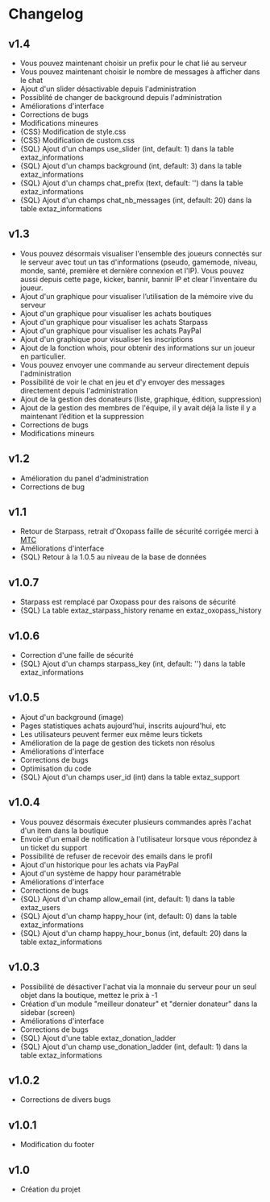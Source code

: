 Changelog
=========

v1.4
----

 - Vous pouvez maintenant choisir un prefix pour le chat lié au serveur
 - Vous pouvez maintenant choisir le nombre de messages à afficher dans le chat
 - Ajout d'un slider désactivable depuis l'administration
 - Possiblité de changer de background depuis l'administration
 - Améliorations d'interface
 - Corrections de bugs
 - Modifications mineures
 - {CSS} Modification de style.css
 - {CSS} Modification de custom.css
 - {SQL} Ajout d'un champs use_slider (int, default: 1) dans la table extaz_informations
 - {SQL} Ajout d'un champs background (int, default: 3) dans la table extaz_informations
 - {SQL} Ajout d'un champs chat_prefix (text, default: '') dans la table extaz_informations
 - {SQL} Ajout d'un champs chat_nb_messages (int, default: 20) dans la table extaz_informations

 v1.3
----

 - Vous pouvez désormais visualiser l'ensemble des joueurs connectés sur le serveur avec tout un tas d'informations (pseudo, gamemode, niveau, monde, santé, première et dernière connexion et l'IP). Vous pouvez aussi depuis cette page, kicker, bannir, bannir IP et clear l'inventaire du joueur.
 - Ajout d'un graphique pour visualiser l’utilisation de la mémoire vive du serveur
 - Ajout d'un graphique pour visualiser les achats boutiques
 - Ajout d'un graphique pour visualiser les achats Starpass
 - Ajout d'un graphique pour visualiser les achats PayPal
 - Ajout d'un graphique pour visualiser les inscriptions
 - Ajout de la fonction whois, pour obtenir des informations sur un joueur en particulier.
 - Vous pouvez envoyer une commande au serveur directement depuis l'administration 
 - Possibilité de voir le chat en jeu et d'y envoyer des messages directement depuis l'administration
 - Ajout de la gestion des donateurs (liste, graphique, édition, suppression)
 - Ajout de la gestion des membres de l'équipe, il y avait déjà la liste il y a maintenant l’édition et la suppression
 - Corrections de bugs
 - Modifications mineurs

v1.2
----

 - Amélioration du panel d'administration
 - Corrections de bug

v1.1
----

 - Retour de Starpass, retrait d'Oxopass faille de sécurité corrigée merci à [MTC](http://www.bukkit.fr/index.php/user/8641-mtc/)
 - Améliorations d'interface
 - {SQL} Retour à la 1.0.5 au niveau de la base de données

v1.0.7
------

 - Starpass est remplacé par Oxopass pour des raisons de sécurité
 - {SQL} La table extaz_starpass_history rename en extaz_oxopass_history

v1.0.6
------

 - Correction d'une faille de sécurité
 - {SQL} Ajout d'un champs starpass_key (int, default: '') dans la table extaz_informations

v1.0.5
------

 - Ajout d'un background (image)
 - Pages statistiques achats aujourd'hui, inscrits aujourd'hui, etc
 - Les utilisateurs peuvent fermer eux même leurs tickets
 - Amélioration de la page de gestion des tickets non résolus
 - Améliorations d'interface
 - Corrections de bugs
 - Optimisation du code
 - {SQL} Ajout d'un champs user_id (int) dans la table extaz_support

v1.0.4
------

 - Vous pouvez désormais éxecuter plusieurs commandes après l'achat d'un
   item dans la boutique
 - Envoie d'un email de notification à l'utilisateur lorsque vous
   répondez à un ticket du support
 - Possibilité de refuser de recevoir des emails dans le profil
 - Ajout d'un historique pour les achats via PayPal
 - Ajout d'un système de happy hour paramétrable
 - Améliorations d'interface
 - Corrections de bugs
 - {SQL} Ajout d'un champ allow_email (int, default: 1) dans la table extaz_users
 - {SQL} Ajout d'un champ happy_hour (int, default: 0) dans la table extaz_informations
 - {SQL} Ajout d'un champ happy_hour_bonus (int, default: 20) dans la table extaz_informations

v1.0.3
------

 - Possibilité de désactiver l'achat via la monnaie du serveur pour un
   seul objet dans la boutique, mettez le prix à -1
 - Création d'un module "meilleur donateur" et "dernier donateur" dans
   la sidebar (screen)
 - Améliorations d'interface
 - Corrections de bugs
 - {SQL} Ajout d'une table extaz_donation_ladder
 - {SQL} Ajout d'un champ use_donation_ladder (int, default: 1) dans la table extaz_informations

v1.0.2
------

 - Corrections de divers bugs

v1.0.1
------

 - Modification du footer

v1.0
----

 - Création du projet
